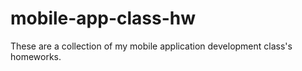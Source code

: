 # mobile-app-class-hw
These are a collection of my mobile application development class's homeworks.
